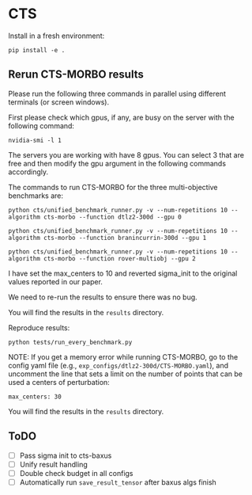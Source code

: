 # CTS
Install in a fresh environment: 
```
pip install -e .
```

## Rerun CTS-MORBO results

Please run the following three commands in parallel using different terminals (or screen windows). 

First please check which gpus, if any, are busy on the server with the following command:
```
nvidia-smi -l 1
```
The servers you are working with have 8 gpus. You can select 3 that are free and then modify the gpu argument in the following commands accordingly.

The commands to run CTS-MORBO for the three multi-objective benchmarks are:

```
python cts/unified_benchmark_runner.py -v --num-repetitions 10 --algorithm cts-morbo --function dtlz2-300d --gpu 0
```

```
python cts/unified_benchmark_runner.py -v --num-repetitions 10 --algorithm cts-morbo --function branincurrin-300d --gpu 1
```

```
python cts/unified_benchmark_runner.py -v --num-repetitions 10 --algorithm cts-morbo --function rover-multiobj --gpu 2
```

I have set the max_centers to 10 and reverted sigma_init to the original values reported in our paper.

We need to re-run the results to ensure there was no bug.

You will find the results in the `results` directory.

Reproduce results:
```
python tests/run_every_benchmark.py
```

NOTE: If you get a memory error while running CTS-MORBO, go to the config yaml file (e.g., `exp_configs/dtlz2-300d/CTS-MORBO.yaml`), and uncomment the line that sets a limit on the number of points that can be used a centers of perturbation:
```
max_centers: 30
```

You will find the results in the `results` directory.

## ToDO

- [ ] Pass sigma init to cts-baxus
- [ ] Unify result handling
- [ ] Double check budget in all configs
- [ ] Automatically run `save_result_tensor` after baxus algs finish
